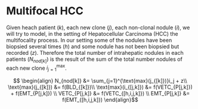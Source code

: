 # Multifocal HCC

Given heach patient ($k$), each new clone ($j$), each non-clonal nodule ($i$), we will try to model, in the setting of Hepatocellular Carcinoma (HCC) the multifocality process. In our setting some of the nodules have been biopsied several times ($h$) and some nodule has not been biopsied but recorded ($z$). Therefore the total number of intrahepatic nodules in each patients ($N_{nod[k]}$) is the result of the sum of the total number nodules of each new clone $i^{\text{max}}_{j=1}$.


```math

\begin{align}
N_{nod[k]} &= \sum_{j=1}^{\text{max}(j_{[k]})}i_j + z\\
\text{max}(j_{[k]}) &= f(BLD_{[k]})\\
\text{max}(i_{[j,k]}) &= f(VETC_{P[j,k]}) + f(EMT_{P[j,k]}) \\
VETC_{P[j,k]} &= f(VETC_{[h,i,j,k]}) \\
EMT_{P[j,k]} &= f(EMT_{[h,i,j,k]})
\end{align}
```
